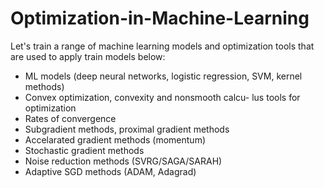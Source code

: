# Optimization-in-Machine-Learning

Let's train a range of machine learning models and optimization tools that are used to apply train models below:
- ML models (deep neural networks, logistic regression, SVM, kernel methods)
- Convex optimization, convexity and nonsmooth calcu- lus tools for optimization
- Rates of convergence
- Subgradient methods, proximal gradient methods
- Accelarated gradient methods (momentum)
- Stochastic gradient methods
- Noise reduction methods (SVRG/SAGA/SARAH)
- Adaptive SGD methods (ADAM, Adagrad)

